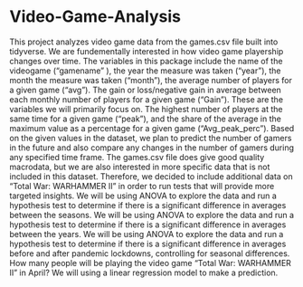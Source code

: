 # Video-Game-Analysis
This project analyzes video game data from the games.csv file built into tidyverse. We are fundementally interested in how video game playership changes over time. The variables in this package include the name of the videogame (“gamename” ), the year the measure was taken (“year”), the month the measure was taken (“month”), the average number of players for a given game (“avg”). The gain or loss/negative gain in average between each monthly number of players for a given game (“Gain”). These are the variables we will primarily focus on. The highest number of players at the same time for a given game (“peak”), and the share of the average in the maximum value as a percentage for a given game (“Avg_peak_perc”). Based on the given values in the dataset, we plan to predict the number of gamers in the future and also compare any changes in the number of gamers during any specified time frame. The games.csv file does give good quality macrodata, but we are also interested in more specific data that is not included in this dataset. Therefore, we decided to include additional data on “Total War: WARHAMMER II” in order to run tests that will provide more targeted insights. We will be using ANOVA to explore the data and run a hypothesis test to determine if there is a significant difference in averages between the seasons. We will be using ANOVA to explore the data and run a hypothesis test to determine if there is a significant difference in averages between the years. We will be using ANOVA to explore the data and run a hypothesis test to determine if there is a significant difference in averages before and after pandemic lockdowns, controlling for seasonal differences. How many people will be playing the video game “Total War: WARHAMMER II” in April? We will using a linear regression model to make a prediction.
